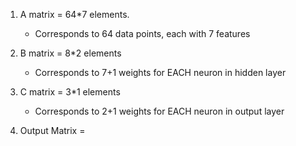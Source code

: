 1. A matrix = 64*7 elements.
    - Corresponds to 64 data points, each with 7 features


2. B matrix = 8*2 elements
    - Corresponds to 7+1 weights for EACH neuron in hidden layer


3. C matrix = 3*1 elements
    - Corresponds to 2+1 weights for EACH neuron in output layer


4. Output Matrix = 